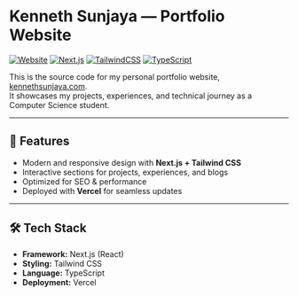 # Kenneth Sunjaya — Portfolio Website

[![Website](https://img.shields.io/badge/website-live-brightgreen)](https://kennethsunjaya.com)
[![Next.js](https://img.shields.io/badge/Next.js-14-black?logo=next.js)](https://nextjs.org/)
[![TailwindCSS](https://img.shields.io/badge/TailwindCSS-3-blue?logo=tailwind-css)](https://tailwindcss.com/)
[![TypeScript](https://img.shields.io/badge/TypeScript-5-blue?logo=typescript)](https://www.typescriptlang.org/)

This is the source code for my personal portfolio website, [kennethsunjaya.com](https://kennethsunjaya.com).  
It showcases my projects, experiences, and technical journey as a Computer Science student.

---

## 🚀 Features
- Modern and responsive design with **Next.js + Tailwind CSS**  
- Interactive sections for projects, experiences, and blogs  
- Optimized for SEO & performance  
- Deployed with **Vercel** for seamless updates  

---

## 🛠️ Tech Stack
- **Framework:** Next.js (React)  
- **Styling:** Tailwind CSS  
- **Language:** TypeScript  
- **Deployment:** Vercel  
